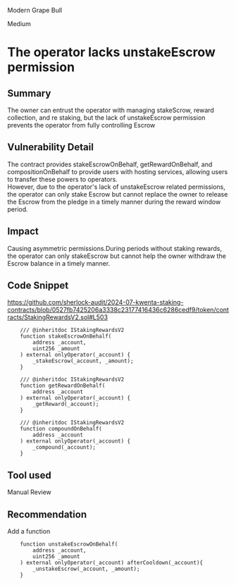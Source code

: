 Modern Grape Bull

Medium

# The operator lacks unstakeEscrow permission

## Summary
The owner can entrust the operator with managing stakeScrow, reward collection, and re staking, but the lack of unstakeEscrow permission prevents the operator from fully controlling Escrow
## Vulnerability Detail
The contract provides stakeEscrowOnBehalf, getRewardOnBehalf, and compositionOnBehalf to provide users with hosting services, allowing users to transfer these powers to operators.  
However, due to the operator's lack of unstakeEscrow related permissions, the operator can only stake Escrow but cannot replace the owner to release the Escrow from the pledge in a timely manner during the reward window period.
## Impact
Causing asymmetric permissions.During periods without staking rewards, the operator can only stakeEscrow but cannot help the owner withdraw the Escrow balance in a timely manner.
## Code Snippet
https://github.com/sherlock-audit/2024-07-kwenta-staking-contracts/blob/0527fb7425206a3338c23177416436c6286cedf9/token/contracts/StakingRewardsV2.sol#L503
```solidity
    /// @inheritdoc IStakingRewardsV2
    function stakeEscrowOnBehalf(
        address _account,
        uint256 _amount
    ) external onlyOperator(_account) {
        _stakeEscrow(_account, _amount);
    }

    /// @inheritdoc IStakingRewardsV2
    function getRewardOnBehalf(
        address _account
    ) external onlyOperator(_account) {
        _getReward(_account);
    }

    /// @inheritdoc IStakingRewardsV2
    function compoundOnBehalf(
        address _account
    ) external onlyOperator(_account) {
        _compound(_account);
    }
```
## Tool used

Manual Review

## Recommendation
Add a function
```solidity
    function unstakeEscrowOnBehalf(
        address _account,
        uint256 _amount
    ) external onlyOperator(_account) afterCooldown(_account){
        _unstakeEscrow(_account, _amount);
    }
```